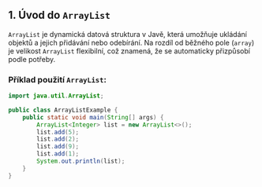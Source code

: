 ## 1. Úvod do `ArrayList`

`ArrayList` je dynamická datová struktura v Javě, která umožňuje ukládání objektů a jejich přidávání nebo odebírání. Na
rozdíl od běžného pole (`array`) je velikost `ArrayList` flexibilní, což znamená, že se automaticky přizpůsobí podle
potřeby.

### Příklad použití `ArrayList`:

```java
import java.util.ArrayList;

public class ArrayListExample {
    public static void main(String[] args) {
        ArrayList<Integer> list = new ArrayList<>();
        list.add(5);
        list.add(2);
        list.add(9);
        list.add(1);
        System.out.println(list);
    }
}

